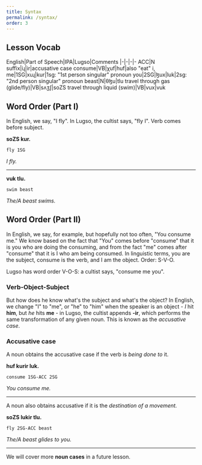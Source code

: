 ```yaml
---
title: Syntax
permalink: /syntax/
order: 3
---
```

## Lesson Vocab

English|Part of Speech|IPA|Lugso|Comments
|-|-|-|-
ACC|N suffix|iɻ|ir|accusative case
consume|VB|χuf|huf|also "eat"
i, me|1SG|xuɻ|kur|1sg: "1st person singular" pronoun
you|2SG|ɮux|luk|2sg: "2nd person singular" pronoun
beast|N|θɮu|tlu
travel through gas (glide/fly)|VB|sʌʒʃ|soZS
travel through liquid (swim)|VB|vux|vuk

## Word Order (Part I)

In English, we say, "I fly". In Lugso, the cultist says, "fly I". Verb comes before subject.

**soZS kur.**

`fly 1SG`

_I fly._

---

**vuk tlu.**

`swim beast`

_The/A beast swims._

## Word Order (Part II)

In English, we say, for example, but hopefully not too often, "You consume me." We know based on the fact that "You" comes before "consume" that it is you who are doing the consuming, and from the fact "me" comes after "consume" that it is I who am being consumed. In linguistic terms, you are the subject, consume is the verb, and I am the object. Order: S-V-O.

Lugso has word order V-O-S: a cultist says, "consume me you".

### Verb-Object-Subject

But how does he know what's the subject and what's the object? In English, we change "I" to "me", or "he" to "him" when the speaker is an object - _I_ hit **him**, but _he_ hits **me** - in Lugso, the cultist appends **-ir**, which performs the same transformation of any given noun. This is known as the _accusative case_.

### Accusative case

A noun obtains the accusative case if the verb is _being done to_ it.

**huf kurir luk.**

`consume 1SG-ACC 2SG`

_You consume me._

---

A noun also obtains accusative if it is the _destination of a movement._

**soZS lukir tlu.**

`fly 2SG-ACC beast`

_The/A beast glides to you._

---

We will cover more **noun cases** in a future lesson.
